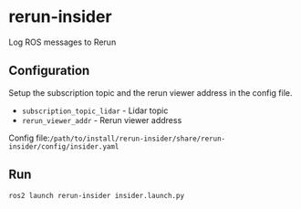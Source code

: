 # rerun-insider
Log ROS messages to Rerun

## Configuration
Setup the subscription topic and the rerun viewer address in the config file.

- `subscription_topic_lidar` - Lidar topic
- `rerun_viewer_addr` - Rerun viewer address

Config file:`/path/to/install/rerun-insider/share/rerun-insider/config/insider.yaml`

## Run
```bash
ros2 launch rerun-insider insider.launch.py
```